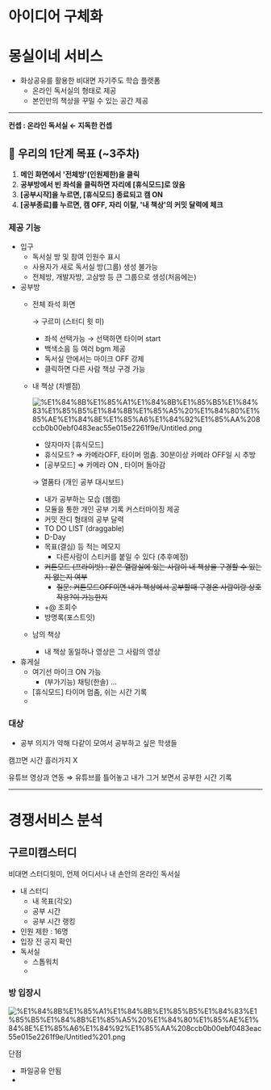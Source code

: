 # 아이디어 구체화

# 몽실이네 서비스

- 화상공유를 활용한 비대면 자기주도 학습 플랫폼
    - 온라인 독서실의 형태로 제공
    - 본인만의 책상을 꾸밀 수 있는 공간 제공

---

**컨셉 : 온라인 독서실 ← 지독한 컨셉**



## 🥇 우리의 1단계 목표 (~3주차)

1. **메인 화면에서 '전체방'(인원제한)을 클릭**
2. **공부방에서 빈 좌석을 클릭하면 자리에 [휴식모드]로 앉음**
3. **[공부시작]을 누르면, [휴식모드] 종료되고 캠 ON**
4. **[공부종료]를 누르면, 캠 OFF, 자리 이탈, '내 책상'의 커밋 달력에 체크**

### 제공 기능

- 입구
    - 독서실 방 및 참여 인원수 표시
    - 사용자가 새로 독서실 방(그룹) 생성 불가능
    - 전체방, 개발자방, 고삼방 등 큰 그룹으로 생성(처음에는)
- 공부방
    - 전체 좌석 화면

        → 구르미 (스터디 윗 미)

        - 좌석 선택가능 → 선택하면 타이머 start
        - 백색소음  등 여러 bgm 제공
        - 독서실 안에서는 마이크 OFF 강제
        - 클릭하면 다른 사람 책상 구경 가능
    - 내 책상 (차별점)

        ![%E1%84%8B%E1%85%A1%E1%84%8B%E1%85%B5%E1%84%83%E1%85%B5%E1%84%8B%E1%85%A5%20%E1%84%80%E1%85%AE%E1%84%8E%E1%85%A6%E1%84%92%E1%85%AA%208ccb0b00ebf0483eac55e015e2261f9e/Untitled.png](%E1%84%8B%E1%85%A1%E1%84%8B%E1%85%B5%E1%84%83%E1%85%B5%E1%84%8B%E1%85%A5%20%E1%84%80%E1%85%AE%E1%84%8E%E1%85%A6%E1%84%92%E1%85%AA%208ccb0b00ebf0483eac55e015e2261f9e/Untitled.png)

        - 앉자마자 [휴식모드]
        - 휴식모드? ⇒ 카메라OFF, 타이머 멈춤. 30분이상 카메라 OFF일 시 추방
        - [공부모드] ⇒ 카메라 ON , 타이머 돌아감

        → 열품타 (개인 공부 대시보드)

        - 내가 공부하는 모습 (웹캠)
        - 모듈을 통한 개인 공부 기록 커스터마이징 제공
        - 커밋 잔디 형태의 공부 달력
        - TO DO LIST (draggable)
        - D-Day
        - 목표(결심) 등 적는 메모지
            - 다른사람이 스티커를 붙일 수 있다 (추후예정)
        - ~~커튼모드 (프라이빗) : 같은 열람실에 있는 사람이 내 책상을 구경할 수 있는지 없는지 여부~~
            - ~~질문: 커튼모드OFF이면 내가 책상에서 공부할때 구경온 사람이랑 상호작용?이 가능한지~~
        - +@ 조회수
        - 방명록(포스트잇)
    - 남의 책상
        
        - 내 책상 동일하나 영상은 그 사람의 영상
- 휴게실
    - 여기선 마이크 ON 가능
        - (부가기능) 채팅(한솔) ...
    - [휴식모드] 타이머 멈춤, 쉬는 시간 기록
    - 

### 대상

- 공부 의지가 약해 다같이 모여서 공부하고 싶은 학생들

캠끄면 시간 흘러가지 X

유튜브 영상과 연동 ⇒ 유튜브를 틀어놓고 내가 그거 보면서 공부한 시간 기록

---

# 경쟁서비스 분석

## 구르미캠스터디

비대면 스터디윗미, 언제 어디서나 내 손안의 온라인 독서실

- 내 스터디
    - 내 목표(각오)
    - 공부 시간
    - 공부 시간 랭킹
- 인원 제한 : 16명
- 입장 전 공지 확인
- 독서실
    - 스톱워치
    - 

### 방 입장시

![%E1%84%8B%E1%85%A1%E1%84%8B%E1%85%B5%E1%84%83%E1%85%B5%E1%84%8B%E1%85%A5%20%E1%84%80%E1%85%AE%E1%84%8E%E1%85%A6%E1%84%92%E1%85%AA%208ccb0b00ebf0483eac55e015e2261f9e/Untitled%201.png](%E1%84%8B%E1%85%A1%E1%84%8B%E1%85%B5%E1%84%83%E1%85%B5%E1%84%8B%E1%85%A5%20%E1%84%80%E1%85%AE%E1%84%8E%E1%85%A6%E1%84%92%E1%85%AA%208ccb0b00ebf0483eac55e015e2261f9e/Untitled%201.png)

 단점

- 파일공유 안됨
-